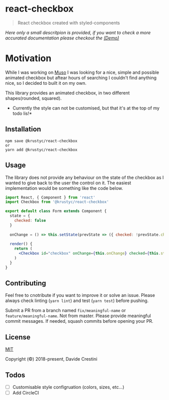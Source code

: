 # react-checkbox
> React checkbox created with styled-components

*Here only a small descritpion is provided, if you want to check a more accurated documentation please checkout the [(Demo)](https://krustyc.github.io/react-checkbox/)*
  

# Motivation
While I was working on [Muso](https://gomuso.io/) I was looking for a nice, simple and possible animated checkbox but aftear hours of searching I couldn't find anything nice, so I decided to built it on my own.

This library provides an animated checkbox, in two different shapes(rounded, squared).

* Currently the style can not be customised, but that it's at the top of my todo lis!*

## Installation
```
npm save @krustyc/react-checkbox
or
yarn add @krustyc/react-checkbox
```

## Usage
The library does not provide any behaviour on the state of the checkbox as I wanted to give back to the user the control on it. The easiest implementation would be something like the code below.

```jsx
import React, { Component } from 'react'
import Checkbox from '@krustyc/react-checkbox'

export default class Form extends Component {
  state = {
    checked: false
  }
  
  onChange = () => this.setState(prevState => ({ checked: !prevState.checked })
  
  render() {
    return (
      <Checkbox id="checkbox" onChange={this.onChange} checked={this.state.checked} />
    )
  }
}
```

## Contributing
Feel free to cnotribute if you want to improve it or solve an issue.
Please always check linting (`yarn lint`) and test (`yarn test`) before pushing.

Submit a PR from a branch named `fix/meaningful-name` or `feature/meaningful-name`. Not from master.
Please provide meaningful commit messages. If needed, squash commits before opening your PR.

## License

[MIT](http://opensource.org/licenses/MIT)

Copyright (©) 2018-present, Davide Crestini

## Todos
- [ ] Customisable style configruation (colors, sizes, etc...)
- [ ] Add CircleCI
